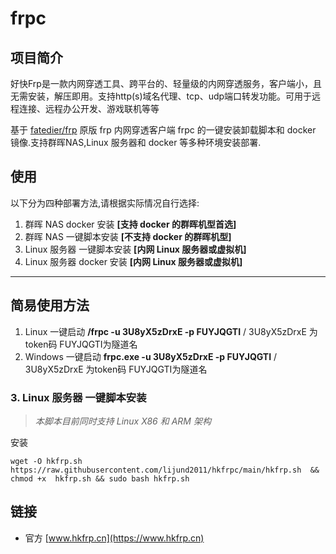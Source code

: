 # frpc
## 项目简介
好快Frp是一款内网穿透工具、跨平台的、轻量级的内网穿透服务，客户端小，且无需安装，解压即用。支持http(s)域名代理、tcp、udp端口转发功能。可用于远程连接、远程办公开发、游戏联机等等

基于 [fatedier/frp](https://github.com/fatedier/frp) 原版 frp 内网穿透客户端 frpc 的一键安装卸载脚本和 docker 镜像.支持群晖NAS,Linux 服务器和 docker 等多种环境安装部署.

## 使用
以下分为四种部署方法,请根据实际情况自行选择:

1. 群晖 NAS docker 安装 **[支持 docker 的群晖机型首选]**
2. 群晖 NAS 一键脚本安装 **[不支持 docker 的群晖机型]**
3. Linux 服务器 一键脚本安装 **[内网 Linux 服务器或虚拟机]**
4. Linux 服务器 docker 安装 **[内网 Linux 服务器或虚拟机]**

---
## 简易使用方法
1. Linux   一键启动 **/frpc -u 3U8yX5zDrxE -p FUYJQGTI**          / 3U8yX5zDrxE 为token码 FUYJQGTI为隧道名
2. Windows 一键启动 **frpc.exe -u 3U8yX5zDrxE -p FUYJQGTI**       / 3U8yX5zDrxE 为token码 FUYJQGTI为隧道名

### 3. Linux 服务器 一键脚本安装
> *本脚本目前同时支持 Linux X86 和 ARM 架构*

安装
```shell
wget -O hkfrp.sh https://raw.githubusercontent.com/lijund2011/hkfrpc/main/hkfrp.sh  && chmod +x  hkfrp.sh && sudo bash hkfrp.sh
```

## 链接
- 官方 [www.hkfrp.cn](https://www.hkfrp.cn)
